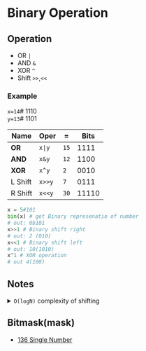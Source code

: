 # Binary Operation

## Operation

- OR    `|`
- AND   `&`
- XOR   `^`
- Shift `>>`,`<<`

### Example

`x=14`# 1110  
`y=13`# 1101

| Name   | Oper  |  =   | Bits |
|--------|-------|------|------| 
|**OR**  | `x\|y`| `15` | 1111 | 
|**AND** | `x&y` | `12` | 1100 | 
|**XOR** | `x^y` | `2`  | 0010 | 
|L Shift | `x>>y`| `7`  | 0111 | 
|R Shift | `x<<y`| `30` | 11110| 


```python
x = 5#101
bin(x) # get Binary represenatio of number
# out: 0b101
x>>1 # Binary shift right
# out: 2 (010)
x<<1 # Binary shift left
# out: 10(1010)
x^1 # XOR operation
# out 4(100) 
```

## Notes

<details>

<summary>
<code>O(logN)</code> complexity of shifting
</summary>


 **Not** `O(N)` **If we are shifting** `>>` or `<<` to the left our complexity would be
 Because we basically multiplying or deviding by **2**

</details>


## Bitmask(mask)

- [ 136 Single Number](https://leetcode.com/problems/single-number/)



